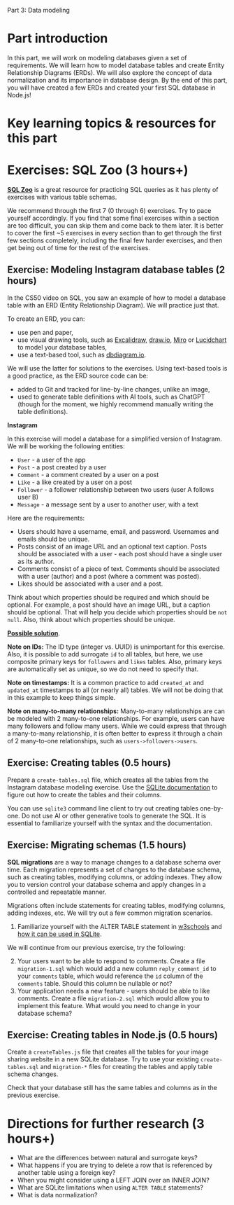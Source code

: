 Part 3: Data modeling

# Part introduction

In this part, we will work on modeling databases given a set of requirements. We will learn how to model database tables and create Entity Relationship Diagrams (ERDs). We will also explore the concept of data normalization and its importance in database design. By the end of this part, you will have created a few ERDs and created your first SQL database in Node.js!

# Key learning topics & resources for this part

# Exercises: SQL Zoo (3 hours+)

**[SQL Zoo](https://sqlzoo.net/wiki/SQL_Tutorial)** is a great resource for practicing SQL queries as it has plenty of exercises with various table schemas.

We recommend through the first 7 (0 through 6) exercises. Try to pace yourself accordingly. If you find that some final exercises within a section are too difficult, you can skip them and come back to them later. It is better to cover the first ~5 exercises in every section than to get through the first few sections completely, including the final few harder exercises, and then get being out of time for the rest of the exercises.

## Exercise: Modeling Instagram database tables (2 hours)

In the CS50 video on SQL, you saw an example of how to model a database table with an ERD (Entity Relationship Diagram). We will practice just that.

To create an ERD, you can:
- use pen and paper,
- use visual drawing tools, such as [Excalidraw](https://excalidraw.com/), [draw.io](https://app.diagrams.net/), [Miro](https://miro.com/) or [Lucidchart](https://www.lucidchart.com/) to model your database tables,
- use a text-based tool, such as [dbdiagram.io](https://dbdiagram.io/).

We will use the latter for solutions to the exercises. Using text-based tools is a good practice, as the ERD source code can be:
- added to Git and tracked for line-by-line changes, unlike an image,
- used to generate table definitions with AI tools, such as ChatGPT (though for the moment, we highly recommend manually writing the table definitions).

**Instagram**

In this exercise will model a database for a simplified version of Instagram. We will be working the following entities:
- `User` - a user of the app
- `Post` - a post created by a user
- `Comment` - a comment created by a user on a post
- `Like` - a like created by a user on a post
- `Follower` - a follower relationship between two users (user A follows user B)
- `Message` - a message sent by a user to another user, with a text

Here are the requirements:
- Users should have a username, email, and password. Usernames and emails should be unique.
- Posts consist of an image URL and an optional text caption. Posts should be associated with a user - each post should have a single user as its author.
- Comments consist of a piece of text. Comments should be associated with a user (author) and a post (where a comment was posted).
- Likes should be associated with a user and a post.

Think about which properties should be required and which should be optional. For example, a post should have an image URL, but a caption should be optional. That will help you decide which properties should be `not null`. Also, think about which properties should be unique.

**[Possible solution](https://dbdiagram.io/d/65098fe202bd1c4a5edafb3b)**.

**Note on IDs:** The ID type (integer vs. UUID) is unimportant for this exercise. Also, it is possible to add surrogate `id` to all tables, but here, we use composite primary keys for `followers` and `likes` tables. Also, primary keys are automatically set as unique, so we do not need to specify that.

**Note on timestamps:** It is a common practice to add `created_at` and `updated_at` timestamps to all (or nearly all) tables. We will not be doing that in this example to keep things simple.

**Note on many-to-many relationships:** Many-to-many relationships are can be modeled with 2 many-to-one relationships. For example, users can have many followers and follow many users. While we could express that through a many-to-many relationship, it is often better to express it through a chain of 2 many-to-one relationships, such as `users->followers->users`.

## Exercise: Creating tables (0.5 hours)

Prepare a `create-tables.sql` file, which creates all the tables from the Instagram database modeling exercise. Use the [SQLite documentation](https://www.sqlite.org/datatype3.html) to figure out how to create the tables and their columns.

You can use `sqlite3` command line client to try out creating tables one-by-one. Do not use AI or other generative tools to generate the SQL. It is essential to familiarize yourself with the syntax and the documentation.

## Exercise: Migrating schemas (1.5 hours)

**SQL migrations** are a way to manage changes to a database schema over time. Each migration represents a set of changes to the database schema, such as creating tables, modifying columns, or adding indexes. They allow you to version control your database schema and apply changes in a controlled and repeatable manner.

Migrations often include statements for creating tables, modifying columns, adding indexes, etc. We will try out a few common migration scenarios.

1. Familiarize yourself with the ALTER TABLE statement in [w3schools](https://www.w3schools.com/sql/sql_alter.asp) and [how it can be used in SQLite](https://www.sqlitetutorial.net/sqlite-alter-table/).

We will continue from our previous exercise, try the following:

2. Your users want to be able to respond to comments. Create a file `migration-1.sql` which would add a new column `reply_comment_id` to your `comments` table, which would reference the `id` column of the `comments` table. Should this column be nullable or not?
3. Your application needs a new feature - users should be able to like comments. Create a file `migration-2.sql` which would allow you to implement this feature. What would you need to change in your database schema?

## Exercise: Creating tables in Node.js (0.5 hours)

Create a `createTables.js` file that creates all the tables for your image sharing website in a new SQLite database. Try to use your existing `create-tables.sql` and `migration-*` files for creating the tables and apply table schema changes.

Check that your database still has the same tables and columns as in the previous exercise.

# Directions for further research (3 hours+)

- What are the differences between natural and surrogate keys?
- What happens if you are trying to delete a row that is referenced by another table using a foreign key?
- When you might consider using a LEFT JOIN over an INNER JOIN?
- What are SQLite limitations when using `ALTER TABLE` statements?
- What is data normalization?
